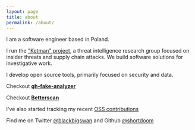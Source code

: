 ```yaml
---
layout: page
title: about
permalink: /about/
---
```


I am a software engineer based in Poland.

I run the ["Ketman" project](htttps://ketman.org), a threat intelligence research group focused on insider threats and supply chain attacks. We build software solutions for investigative work.

I develop open source tools, primarily focused on security and data.

Checkout [**gh-fake-analyzer**](https://github.com/shortdoom/gh-fake-analyzer)

Checkout [**Betterscan**](https://github.com/shortdoom/betterscan-v1)

I've also started tracking my recent [OSS contributions](/pr_list)

Find me on Twitter [@blackbigswan](https://twitter.com/blackbigswan) and Github [@shortdoom](https://github.com/shortdoom)
